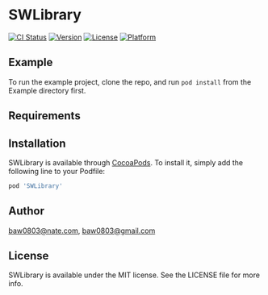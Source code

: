 # SWLibrary

[![CI Status](https://img.shields.io/travis/baw0803@nate.com/SWLibrary.svg?style=flat)](https://travis-ci.org/baw0803@nate.com/SWLibrary)
[![Version](https://img.shields.io/cocoapods/v/SWLibrary.svg?style=flat)](https://cocoapods.org/pods/SWLibrary)
[![License](https://img.shields.io/cocoapods/l/SWLibrary.svg?style=flat)](https://cocoapods.org/pods/SWLibrary)
[![Platform](https://img.shields.io/cocoapods/p/SWLibrary.svg?style=flat)](https://cocoapods.org/pods/SWLibrary)

## Example

To run the example project, clone the repo, and run `pod install` from the Example directory first.

## Requirements

## Installation

SWLibrary is available through [CocoaPods](https://cocoapods.org). To install
it, simply add the following line to your Podfile:

```ruby
pod 'SWLibrary'
```

## Author

baw0803@nate.com, baw0803@gmail.com

## License

SWLibrary is available under the MIT license. See the LICENSE file for more info.
